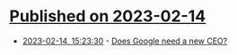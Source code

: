 # [Published on 2023-02-14](index.md)

* [2023-02-14, 15:23:30](https://news.ycombinator.com/item?id=34790582) - [Does Google need a new CEO?](https://om.co/2023/02/08/does-google-need-a-new-ceo/)
